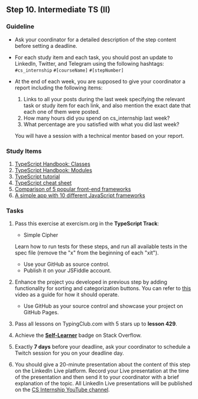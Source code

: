 ## Step 10. Intermediate TS (II)

### Guideline

- Ask your coordinator for a detailed description of the step content before setting a deadline.

- For each study item and each task, you should post an update to LinkedIn, Twitter, and Telegram using the following hashtags:
`#cs_internship`
`#[courseName]`
`#[stepNumber]`

- At the end of each week, you are supposed to give your coordinator a report including the following items:
  1. Links to all your posts during the last week specifying the relevant task or study item for each link, and also mention the exact date that each one of them were posted.
  2. How many hours did you spend on cs_internship last week?
  3. What percentage are you satisfied with what you did last week?

  You will have a session with a technical mentor based on your report.

### Study Items <!-- omit in toc -->

1. [TypeScript Handbook: Classes](https://www.typescriptlang.org/docs/handbook/2/classes.html)
2. [TypeScript Handbook: Modules](https://www.typescriptlang.org/docs/handbook/2/modules.html)
3. [TypeScript tutorial](https://www.youtube.com/watch?v=NjN00cM18Z4)
4. [TypeScript cheat sheet](https://www.sitepen.com/blog/typescript-cheat-sheet)
5. [Comparison of 5 popular front-end frameworks](https://www.sitepoint.com/most-popular-frontend-frameworks-compared/)
6. [A simple app with 10 different JavaScript frameworks](https://www.youtube.com/watch?v=cuHDQhDhvPE)

### Tasks <!-- omit in toc -->

1. Pass this exercise at exercism.org in the **TypeScript Track**:

   - Simple Cipher

   Learn how to run tests for these steps, and run all available tests in the spec file (remove the "x" from the beginning of each "xit").

   - Use your GitHub as source control.
   - Publish it on your JSFiddle account.

2. Enhance the project you developed in previous step by adding functionality for sorting and categorization buttons. You can refer to [this](LINK) video as a guide for how it should operate.
   - Use GitHub as your source control and showcase your project on GitHub Pages.
   
3. Pass all lessons on TypingClub.com with 5 stars up to **lesson 429**.

4. Achieve the [**Self-Learner**](https://stackoverflow.com/help/badges/14/self-learner) badge on Stack Overflow.

5. Exactly **7 days** before your deadline, ask your coordinator to schedule a Twitch session for you on your deadline day.

6. You should give a 20-minute presentation about the content of this step on the LinkedIn Live platform. Record your Live presentation at the time of the presentation and then send it to your coordinator with a brief explanation of the topic. All LinkedIn Live presentations will be published on the [CS Internship YouTube channel](https://www.youtube.com/@csinternship8859).

